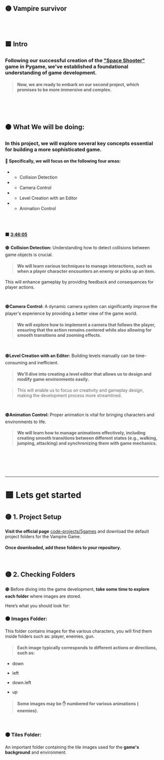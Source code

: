 ## 🟡 Vampire survivor

 <br>
 <br>


## 🟦 Intro

### Following our successful creation of the  ["Space Shooter"](https://github.com/nadiamariduena/python-intro-2024-privat/blob/master/z_PYgame/spaceship_game/RE_game-CODE_17_Debut-game_create_Sounds.md) game in Pygame, we've established a foundational understanding of game development.

> #### Now, we are ready to embark on our second project, which promises to be more immersive and complex.



<br>
<br>
<br>

## 🟠 What We will be doing:

### In this project, we will explore several key concepts essential for building a more sophisticated game.


#### 🍭 Specifically, we will focus on the following four areas:

- - Collision Detection

- - Camera Control

- - Level Creation with an Editor

- - Animation Control


<br>
<br>


#### 🟩 [3:46:05](https://youtu.be/8OMghdHP-zs?si=dvqBnEaPom9xq_-9&t=13565)

🟤 **Collision Detection:** Understanding how to detect collisions between game objects is crucial.

>   #### We will learn various techniques to manage interactions, such as when a player character encounters an enemy or picks up an item.

 This will enhance gameplay by providing feedback and consequences for player actions.

<br>

🟤**Camera Control:** A dynamic camera system can significantly improve the player's experience by providing a better view of the game world.

>   #### We will explore how to implement a camera that follows the player, ensuring that the action remains centered while also allowing for smooth transitions and zooming effects.

<br>

🟤**Level Creation with an Editor:** Building levels manually can be time-consuming and inefficient.

>   #### We'll dive into creating a level editor that allows us to design and modify game environments easily.

>   This will enable us to focus on creativity and gameplay design, making the development process more streamlined.

<br>

🟤**Animation Control:** Proper animation is vital for bringing characters and environments to life.

>   #### We will learn how to manage animations effectively, including creating smooth transitions between different states (e.g., walking, jumping, attacking) and synchronizing them with game  mechanics.


<br>
<br>
<br>
<br>

---

# 🟦 Lets get started

## 🟡 1. Project Setup

**Visit the official page** [code-projects/5games](https://github.com/clear-code-projects/5games) and download the default project folders for the Vampire Game.

#### Once downloaded, add these folders to your **repository**.

<br>

## 🟡 2. Checking Folders

🟤 Before diving into the game development, **take some time to explore each folder** where images are stored.

Here’s what you should look for:

### 🟤 Images Folder:

This folder contains images for the various characters, you will find them inside folders such as: player, enemies, gun.

>#### Each image typically corresponds to different actions or directions, such as:

- down

- left

- down.left

- up

> #### Some images may be ✋ numbered for various animations ( enemies).

<br>

###  🟤 Tiles Folder:

An important folder containing the tile images used for the **game's background** and environment.

<br>
